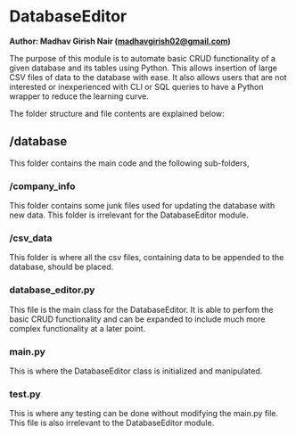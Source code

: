 # DatabaseEditor
**Author: Madhav Girish Nair (madhavgirish02@gmail.com)**

The purpose of this module is to automate basic CRUD functionality of a given database and its tables
using Python. This allows insertion of large CSV files of data to the database with ease. It also allows users that
are not interested or inexperienced with CLI or SQL queries to have a Python wrapper to reduce the learning curve.

The folder structure and file contents are explained below:

## /database
This folder contains the main code and the following sub-folders,

### /company_info
This folder contains some junk files used for updating the database with new data. This folder is irrelevant for the
DatabaseEditor module.

### /csv_data
This folder is where all the csv files, containing data to be appended to the database, should be placed.

### database_editor.py
This file is the main class for the DatabaseEditor. It is able to perfom the basic CRUD functionality and can be expanded
to include much more complex functionality at a later point.

### main.py
This is where the DatabaseEditor class is initialized and manipulated.

### test.py
This is where any testing can be done without modifying the main.py file. This file is also irrelevant to the DatabaseEditor
module.